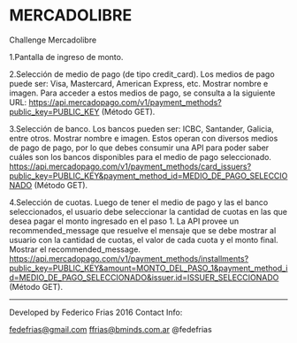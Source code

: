 # MERCADOLIBRE

Challenge Mercadolibre

1.Pantalla de ingreso de monto.

2.Selección de medio de pago (de tipo credit_card). Los medios de pago puede ser: Visa, Mastercard, American Express, etc. Mostrar nombre e imagen. Para acceder a estos medios de pago, se consulta a la siguiente URL: https://api.mercadopago.com/v1/payment_methods?public_key=PUBLIC_KEY (Método GET).

3.Selección de banco. Los bancos pueden ser: ICBC, Santander, Galicia, entre otros. Mostrar nombre e imagen. Estos operan con diversos medios de pago de pago, por lo que debes consumir una API para poder saber cuáles son los bancos disponibles para el medio de pago seleccionado. https://api.mercadopago.com/v1/payment_methods/card_issuers?public_key=PUBLIC_KEY&payment_method_id=MEDIO_DE_PAGO_SELECCIONADO (Método GET).

4.Selección de cuotas. Luego de tener el medio de pago y las el banco seleccionados, el usuario debe seleccionar la cantidad de cuotas en las que desea pagar el monto ingresado en el paso 1. La API provee un recommended_message que resuelve el mensaje que se debe mostrar al usuario con la cantidad de cuotas, el valor de cada cuota y el monto final. Mostrar el recommended_message. https://api.mercadopago.com/v1/payment_methods/installments?public_key=PUBLIC_KEY&amount=MONTO_DEL_PASO_1&payment_method_id=MEDIO_DE_PAGO_SELECCIONADO&issuer.id=ISSUER_SELECCIONADO (Método GET).

-------------------------------------------------------------------------------------
Developed by Federico Frias 2016
Contact Info:

fedefrias@gmail.com
ffrias@bminds.com.ar
@fedefrias
